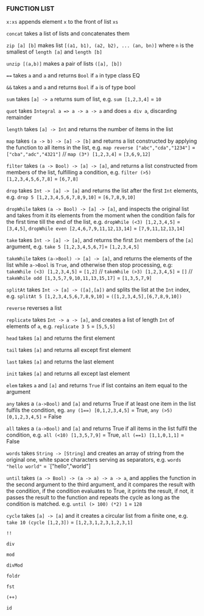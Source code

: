 ### FUNCTION LIST

`x:xs` appends element `x` to the front of list `xs`

`concat` takes a list of lists and concatenates them

`zip [a] [b]` makes list `[(a1, b1), (a2, b2), ... (an, bn)]` where `n` is the smallest of `length [a]` and `length [b]`

`unzip [(a,b)]` makes a pair of lists `([a], [b])`

`==` takes `a` and `a` and returns `Bool` if `a` in type class EQ

`&&` takes `a` and `a` and returns `Bool` if `a` is of type bool

`sum` takes `[a] -> a` returns sum of list, e.g. `sum [1,2,3,4]` =  `10`

`quot` takes `Integral a => a -> a -> a` and does `a div a`, discarding remainder

`length` takes `[a] -> Int` and returns the number of items in the list

`map` takes `(a -> b) -> [a] -> [b]` and returns a list constructed by applying the function to all items in the list, e.g. `map reverse ["abc","cda","1234"]` = `["cba","adc","4321"]` // `map (3*) [1,2,3,4]` = `[3,6,9,12]`

`filter` takes `(a -> Bool) -> [a] -> [a]`, and returns a list constructed from members of the list, fulfilling a condition, e.g. `filter (>5) [1,2,3,4,5,6,7,8]` = `[6,7,8]`

`drop` takes `Int -> [a] -> [a]` and returns the list after the first `Int` elements, e.g. `drop 5 [1,2,3,4,5,6,7,8,9,10]` = `[6,7,8,9,10]`

`dropWhile` takes `(a -> Bool) -> [a] -> [a]`, and inspects the original list and takes from it its elements from the moment when the condition fails for the first time till the end of the list, e.g. `dropWhile (<3) [1,2,3,4,5]` = `[3,4,5]`, `dropWhile even [2,4,6,7,9,11,12,13,14]` = `[7,9,11,12,13,14]`

`take` takes `Int -> [a] -> [a]`, and returns the first `Int` members of the `[a]` argument, e.g. `take 5 [1,2,3,4,5,6,7]`= `[1,2,3,4,5]`

`takeWhile` takes `(a->Bool) -> [a] -> [a]`, and returns the elements of the list while 
`a->Bool` is `True`, and otherwise then stop processing, e.g: `takeWhile (<3) [1,2,3,4,5]` = `[1,2]` // `takeWhile (>3) [1,2,3,4,5]` = `[]` // `takeWhile odd [1,3,5,7,9,10,11,13,15,17]` = `[1,3,5,7,9]`

`splitAt` takes `Int -> [a] -> ([a],[a])` and splits the list at the `Int` index, e.g. `splitAt 5 [1,2,3,4,5,6,7,8,9,10]` = `([1,2,3,4,5],[6,7,8,9,10])`

`reverse` reverses a list

`replicate` takes `Int -> a -> [a]`, and creates a list of length `Int` of elements of `a`, e.g. `replicate 3 5` = `[5,5,5]`

`head` takes `[a]` and returns the first element

`tail` takes `[a]` and returns all except first element

`last` takes `[a]` and returns the last element

`init` takes `[a]` and returns all except last element

`elem` takes `a` and `[a]` and returns `True` if list contains an item equal to the argument

`any` takes a `(a->Bool)` and `[a]` and returns True if at least one item in the list fulfils the condition, eg. `any (1==) [0,1,2,3,4,5]` = True, `any (>5) [0,1,2,3,4,5]` = False

`all` takes a `(a->Bool)` and `[a]` and returns True if all items in the list fulfil the condition, e.g. `all (<10) [1,3,5,7,9]` = True, `all (==1) [1,1,0,1,1]` = False

`words` takes `String -> [String]` and creates an array of string from the original one, white space characters serving as separators, e.g. `words "hello world"` = `["hello","world"]

`until` takes `(a -> Bool) -> (a -> a) -> a -> a`, and applies the function in the second argument to the third argument, and it compares the result with the condition, if the condition evaluates to True, it prints the result, if not, it passes the result to the function and repeats the cycle as long as the condition is matched. e.g. `until (> 100) (*2) 1` = `128`

`cycle` takes `[a] -> [a]` and it creates a circular list from a finite one, e.g. `take 10 (cycle [1,2,3])` = `[1,2,3,1,2,3,1,2,3,1]`

`!!`

`div`

`mod`

`divMod`

`foldr`

`fst` 

`(++)` 

`id`